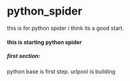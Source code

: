# python_spider
this is for python spider
i think its a good start.
#### this is starting python spider 

##### first section:
python base is first step.
urlpool is building
